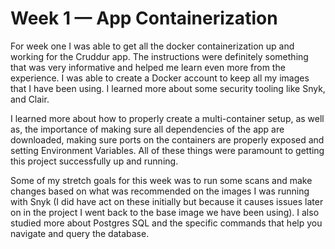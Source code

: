 # Week 1 — App Containerization

For week one I was able to get all the docker containerization up and working for the Cruddur app. The instructions were definitely something that was very informative and helped me learn even more from the experience. I was able to create a Docker account to keep all my images that I have been using. I learned more about some security tooling like Snyk, and Clair. 

I learned more about how to properly create a multi-container setup, as well as, the importance of making sure all dependencies of the app are downloaded, making sure ports on the containers are properly exposed and setting Environment Variables. All of these things were paramount to getting this project successfully up and running. 

Some of my stretch goals for this week was to run some scans and make changes based on what was recommended on the images I was running with Snyk (I did have act on these initially but because it causes issues later on in the project I went back to the base image we have been using). I also studied more about Postgres SQL and the specific commands that help you navigate and query the database.